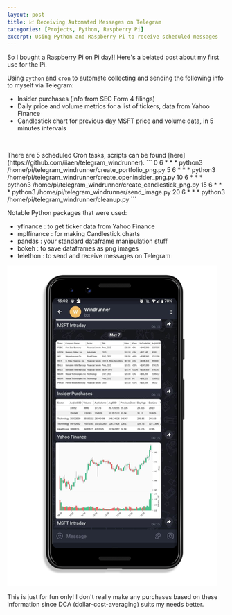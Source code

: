 ```yaml
---
layout: post
title: 📈 Receiving Automated Messages on Telegram
categories: [Projects, Python, Raspberry Pi]
excerpt: Using Python and Raspberry Pi to receive scheduled messages
---
```


So I bought a Raspberry Pi on Pi day!! Here's a belated post about my first use for the Pi.  

Using `python` and `cron` to automate collecting and sending the following info to myself via Telegram:
- Insider purchases (info from SEC Form 4 filings)
- Daily price and volume metrics for a list of tickers, data from Yahoo Finance  
- Candlestick chart for previous day MSFT price and volume data, in 5 minutes intervals  

<p>&nbsp;</p>
There are 5 scheduled Cron tasks, scripts can be found [here](https://github.com/iiaen/telegram_windrunner).  
```
0 6 * * * python3 /home/pi/telegram_windrunner/create_portfolio_png.py
5 6 * * * python3 /home/pi/telegram_windrunner/create_openinsider_png.py
10 6 * * * python3 /home/pi/telegram_windrunner/create_candlestick_png.py
15 6 * * * python3 /home/pi/telegram_windrunner/send_image.py
20 6 * * * python3 /home/pi/telegram_windrunner/cleanup.py
```  
 
Notable Python packages that were used:
- yfinance : to get ticker data from Yahoo Finance
- mplfinance : for making Candlestick charts
- pandas : your standard dataframe manipulation stuff
- bokeh : to save dataframes as png images
- telethon : to send and receive messages on Telegram
  
  
![Alt text](https://raw.githubusercontent.com/iiaen/iiaen.github.io/master/images/post_images/WindrunnerMockup65.png "Mockup")    
  
 This is just for fun only! I don't really make any purchases based on these information since DCA (dollar-cost-averaging) suits my needs better. 
  
